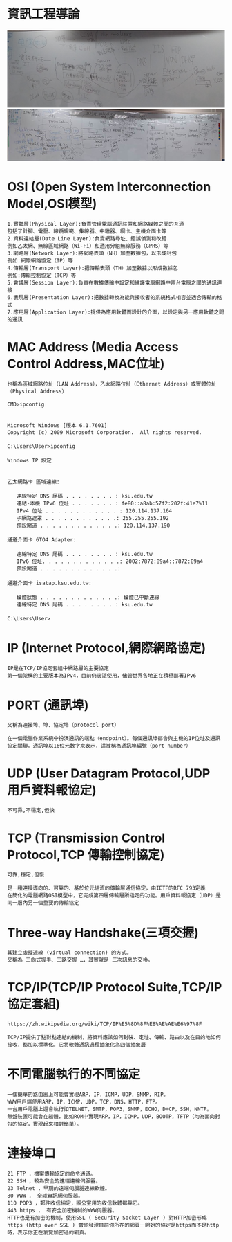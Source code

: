 # 資訊工程導論
![computer](computer.jpg)
![protocol](protocol.jpg)

# OSI (Open System Interconnection Model,OSI模型)
```
1.實體層(Physical Layer):負責管理電腦通訊裝置和網路媒體之間的互通
包括了針腳、電壓、線纜規範、集線器、中繼器、網卡、主機介面卡等
2.資料連結層(Date Line Layer):負責網路尋址、錯誤偵測和改錯
例如乙太網、無線區域網路（Wi-Fi）和通用分組無線服務（GPRS）等
3.網路層(Network Layer):將網路表頭（NH）加至數據包，以形成封包
例如:網際網路協定（IP）等
4.傳輸層(Transport Layer):把傳輸表頭（TH）加至數據以形成數據包
例如:傳輸控制協定（TCP）等
5.會議層(Session Layer):負責在數據傳輸中設定和維護電腦網路中兩台電腦之間的通訊連接
6.表現層(Presentation Layer):把數據轉換為能與接收者的系統格式相容並適合傳輸的格式
7.應用層(Application Layer):提供為應用軟體而設計的介面，以設定與另一應用軟體之間的通訊
```
# MAC Address (Media Access Control Address,MAC位址)
```
也稱為區域網路位址（LAN Address），乙太網路位址（Ethernet Address）或實體位址（Physical Address）
```
```
CMD>ipconfig


Microsoft Windows [版本 6.1.7601]
Copyright (c) 2009 Microsoft Corporation.  All rights reserved.

C:\Users\User>ipconfig

Windows IP 設定


乙太網路卡 區域連線:

   連線特定 DNS 尾碼 . . . . . . . . : ksu.edu.tw
   連結-本機 IPv6 位址 . . . . . . . : fe80::a8ab:57f2:202f:41e7%11
   IPv4 位址 . . . . . . . . . . . . : 120.114.137.164
   子網路遮罩 . . . . . . . . . . . .: 255.255.255.192
   預設閘道 . . . . . . . . . . . . .: 120.114.137.190

通道介面卡 6TO4 Adapter:

   連線特定 DNS 尾碼 . . . . . . . . : ksu.edu.tw
   IPv6 位址. . . . . . . . . . . . .: 2002:7872:89a4::7872:89a4
   預設閘道 . . . . . . . . . . . . .:

通道介面卡 isatap.ksu.edu.tw:

   媒體狀態 . . . . . . . . . . . . .: 媒體已中斷連線
   連線特定 DNS 尾碼 . . . . . . . . : ksu.edu.tw

C:\Users\User>
```
# IP (Internet Protocol,網際網路協定)
```
IP是在TCP/IP協定套組中網路層的主要協定
第一個架構的主要版本為IPv4，目前仍廣泛使用，儘管世界各地正在積極部署IPv6
```
# PORT (通訊埠)
```
又稱為連接埠、埠、協定埠（protocol port）
```
```
在一個電腦作業系統中扮演通訊的端點（endpoint）。每個通訊埠都會與主機的IP位址及通訊協定關聯。通訊埠以16位元數字來表示，這被稱為通訊埠編號（port number）
```
# UDP (User Datagram Protocol,UDP 用戶資料報協定) 
```
不可靠,不穩定,但快
```
# TCP (Transmission Control Protocol,TCP 傳輸控制協定) 
```
可靠,穩定,但慢
```
```
是一種連接導向的、可靠的、基於位元組流的傳輸層通信協定，由IETF的RFC 793定義
在簡化的電腦網路OSI模型中，它完成第四層傳輸層所指定的功能。用戶資料報協定（UDP）是同一層內另一個重要的傳輸協定
```
# Three-way Handshake(三項交握)
```
其建立虛擬連線 (virtual connection) 的方式。
又稱為 三向式握手、三路交握 …，其實就是 三次訊息的交換。
```
# TCP/IP(TCP/IP Protocol Suite,TCP/IP協定套組)
```又被稱為TCP/IP協定疊（英語：TCP/IP Protocol Stack）
https://zh.wikipedia.org/wiki/TCP/IP%E5%8D%8F%E8%AE%AE%E6%97%8F
```
```
TCP/IP提供了點對點連結的機制，將資料應該如何封裝、定址、傳輸、路由以及在目的地如何接收，都加以標準化。它將軟體通訊過程抽象化為四個抽象層
```
# 不同電腦執行的不同協定
```
一個簡單的路由器上可能會實現ARP，IP，ICMP，UDP，SNMP，RIP。
WWW用戶端使用ARP，IP，ICMP，UDP，TCP，DNS，HTTP，FTP。
一台用戶電腦上還會執行如TELNET，SMTP，POP3，SNMP，ECHO，DHCP，SSH，NNTP。
無盤裝置可能會在韌體，比如ROM中實現ARP，IP，ICMP，UDP，BOOTP，TFTP（均為面向封包的協定，實現起來相對簡單）。
```
# 連接埠口
```
21 FTP ，檔案傳輸協定的命令通道。
22 SSH ，較為安全的遠端連線伺服器。
23 Telnet ，早期的遠端伺服器連線軟體。
80 WWW ， 全球資訊網伺服器。
110 POP3 ，郵件收信協定，辦公室用的收信軟體都靠它。
443 https ， 有安全加密機制的WWW伺服器。
HTTP也是有加密的機制，使用SSL ( Security Socket Layer ) 對HTTP加密形成 https (http over SSL ) 當你發現目前你所在的網頁一開始的協定是https而不是http時，表示你正在瀏覽加密過的網頁。
```
